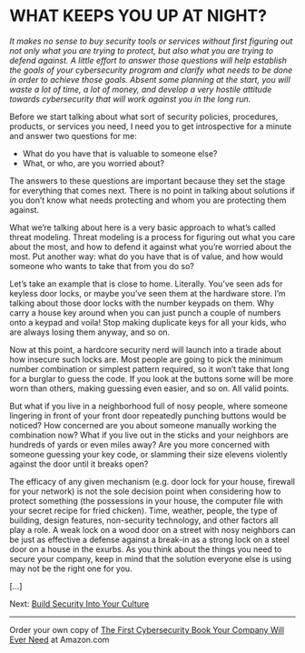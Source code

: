 # WHAT KEEPS YOU UP AT NIGHT?

*It makes no sense to buy security tools or services without first figuring out not only what you are trying to protect, but also what you are trying to defend against. A little effort to answer those questions will help establish the goals of your cybersecurity program and clarify what needs to be done in order to achieve those goals. Absent some planning at the start, you will waste a lot of time, a lot of money, and develop a very hostile attitude towards cybersecurity that will work against you in the long run.*

Before we start talking about what sort of security policies, procedures, products, or services you need, I need you to get introspective for a minute and answer two questions for me:

- What do you have that is valuable to someone else?
- What, or who, are you worried about?

The answers to these questions are important because they set the stage for everything that comes next. There is no point in talking about solutions if you don’t know what needs protecting and whom you are protecting them against.

What we’re talking about here is a very basic approach to what’s called threat modeling. Threat modeling is a process for figuring out what you care about the most, and how to defend it against what you’re worried about the most. Put another way: what do you have that is of value, and how would someone who wants to take that from you do so?

Let’s take an example that is close to home. Literally. You’ve seen ads for keyless door locks, or maybe you’ve seen them at the hardware store. I’m talking about those door locks with the number keypads on them. Why carry a house key around when you can just punch a couple of numbers onto a keypad and voila! Stop making duplicate keys for all your kids, who are always losing them anyway, and so on. 

Now at this point, a hardcore security nerd will launch into a tirade about how insecure such locks are.  Most people are going to pick the minimum number combination or simplest pattern required, so it won’t take that long for a burglar to guess the code. If you look at the buttons some will be more worn than others, making guessing even easier, and so on. All valid points.

But what if you live in a neighborhood full of nosy people, where someone lingering in front of your front door repeatedly punching buttons would be noticed?  How concerned are you about someone manually working the combination now? What if you live out in the sticks and your neighbors are hundreds of yards or even miles away? Are you more concerned with someone guessing your key code, or slamming their size elevens violently against the door until it breaks open? 

The efficacy of any given mechanism (e.g. door lock for your house, firewall for your network) is not the sole decision point when considering how to protect something (the possessions in your house, the computer file with your secret recipe for fried chicken). Time, weather, people, the type of building, design features, non-security technology, and other factors all play a role. A weak lock on a wood door on a street with nosy neighbors can be just as effective a defense against a break-in as a strong lock on a steel door on a house in the exurbs. As you think about the things you need to secure your company, keep in mind that the solution everyone else is using may not be the right one for you. 

[...]

Next: [Build Security Into Your Culture](/Security_Culture.md)

---

Order your own copy of [The First Cybersecurity Book Your Company Will Ever Need](https://www.amazon.com/dp/B07S1RMRY1) at Amazon.com
